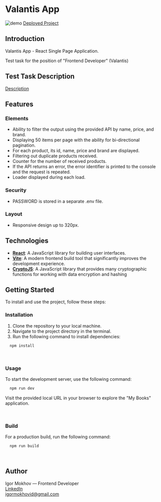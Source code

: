 # Valantis App

![demo](https://github.com/IgorMokhov/valantis-app/assets/115712538/3330e889-55c4-43f1-b2e3-8362320f1749)
[Deployed Project](valantis-app-zeta.vercel.app/)

## Introduction

Valantis App - React Single Page Application.

Test task for the position of "Frontend Developer" (Valantis)

## Test Task Description
[Description](https://github.com/ValantisJewelry/TestTaskValantis)

## Features

### Elements
- Ability to filter the output using the provided API by name, price, and brand.
- Displaying 50 items per page with the ability for bi-directional pagination.
- For each product, its id, name, price and brand are displayed.
- Filtering out duplicate products received.
- Counter for the number of received products.
- If the API returns an error, the error identifier is printed to the console and the request is repeated.
- Loader displayed during each load.

### Security
- PASSWORD is stored in a separate .env file.

### Layout
- Responsive design up to 320px.

## Technologies
- [**React**](https://reactjs.org/): A JavaScript library for building user interfaces.
- [**Vite**](https://vitejs.dev/): A modern frontend build tool that significantly improves the development experience.
- [**CryptoJS**](https://www.npmjs.com/package/crypto-js): A JavaScript library that provides many cryptographic functions for working with data encryption and hashing

## Getting Started

To install and use the project, follow these steps:

### Installation

1. Clone the repository to your local machine.
2. Navigate to the project directory in the terminal.
3. Run the following command to install dependencies:

```sh
  npm install
```

<br/>

### Usage

To start the development server, use the following command:

```sh
  npm run dev 
```

Visit the provided local URL in your browser to explore the "My Books" application.

<br/>

### Build

For a production build, run the following command:

```sh
  npm run build
```

<br/>

## Author

Igor Mokhov — Frontend Developer<br/>
[LinkedIn](https://www.linkedin.com/in/igor-mokhov/) <br/>
igormokhovid@gmail.com
